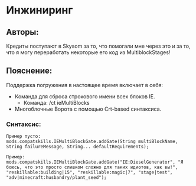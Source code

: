 # Инжиниринг

## Авторы:

Кредиты поступают в Skysom за то, что помогали мне через это и за то, что я могу переработать некоторые его код из MultiblockStages!

## Пояснение:

Поддержка погружения в настоящее время включает в себя:

- Команда для сброса строкового имени всех блоков IE. 
    - Команда: /ct ieMultiBlocks
- Многоблочные Ворота с помощью Crt-based синтаксиса.

### Синтаксис:

    Пример пусто:
    mods.compatskills.IEMultiBlockGate.addGate(String multiBlockName, String failureMessage, String... defaultRequirements);
    
    Пример:
    mods.compatskills.IEMultiBlockGate.addGate("IE:DieselGenerator", "Я боюсь, что это просто слишком сложно для таких идиотов, как вы!", "reskillable:building|15", "reskillable:magic|7", "stage|test", "adv|minecraft:husbandry/plant_seed");